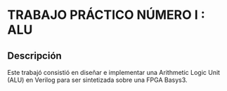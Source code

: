 # **TRABAJO PRÁCTICO NÚMERO I : ALU** # 


## **Descripción** ##

Este trabajó consistió en diseñar e implementar una Arithmetic Logic Unit (ALU) en Verilog para ser sintetizada sobre una FPGA Basys3.
